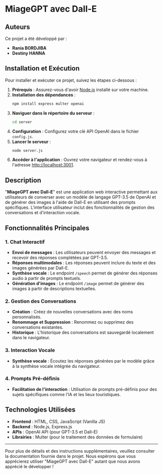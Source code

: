 # MiageGPT avec Dall-E

## Auteurs

Ce projet a été développé par :
- **Rania BORDJIBA**
- **Destiny HANNA**

## Installation et Exécution

Pour installer et exécuter ce projet, suivez les étapes ci-dessous :

1. **Prérequis** : Assurez-vous d'avoir [Node.js](https://nodejs.org/) installé sur votre machine.
2. **Installation des dépendances** : 
    ```bash
    npm install express multer openai
    ```
3. **Naviguer dans le répertoire du serveur** :
    ```bash
    cd server
    ```
4. **Configuration** : Configurez votre clé API OpenAI dans le fichier `config.js`.
5. **Lancer le serveur** :
    ```bash
    node server.js
    ```
6. **Accéder à l'application** : Ouvrez votre navigateur et rendez-vous à l'adresse [http://localhost:3001](http://localhost:3001).

## Description

"**MiageGPT avec Dall-E**" est une application web interactive permettant aux utilisateurs de converser avec un modèle de langage GPT-3.5 de OpenAI et de générer des images à l'aide de Dall-E en utilisant des prompts spécifiques. L'interface utilisateur inclut des fonctionnalités de gestion des conversations et d'interaction vocale.

## Fonctionnalités Principales

### 1. Chat Interactif

- **Envoi de messages** : Les utilisateurs peuvent envoyer des messages et recevoir des réponses complétées par GPT-3.5.
- **Réponses multimodales** : Les réponses peuvent inclure du texte et des images générées par Dall-E.
- **Synthèse vocale** : Le endpoint `/speech` permet de générer des réponses audio à partir de prompts textuels.
- **Génération d'images** : Le endpoint `/image` permet de générer des images à partir de descriptions textuelles.

### 2. Gestion des Conversations

- **Création** : Créez de nouvelles conversations avec des noms personnalisés.
- **Renommage et Suppression** : Renommez ou supprimez des conversations existantes.
- **Historique** : L'historique des conversations est sauvegardé localement dans le navigateur.

### 3. Interaction Vocale

- **Synthèse vocale** : Écoutez les réponses générées par le modèle grâce à la synthèse vocale intégrée du navigateur.

### 4. Prompts Pré-définis

- **Facilitation de l'interaction** : Utilisation de prompts pré-définis pour des sujets spécifiques comme l'IA et les lieux touristiques.

## Technologies Utilisées

- **Frontend** : HTML, CSS, JavaScript (Vanilla JS)
- **Backend** : Node.js, Express.js
- **APIs** : OpenAI API (pour GPT-3.5 et Dall-E)
- **Librairies** : Multer (pour le traitement des données de formulaire)

---

Pour plus de détails et des instructions supplémentaires, veuillez consulter la documentation fournie dans le projet. Nous espérons que vous apprécierez utiliser "MiageGPT avec Dall-E" autant que nous avons apprécié le développer !
